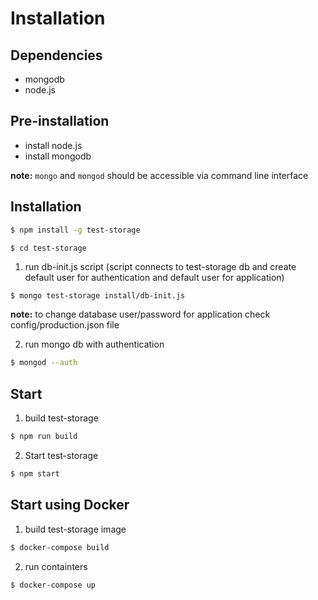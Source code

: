 Installation
======

## Dependencies
- mongodb
- node.js

## Pre-installation

* install node.js
* install mongodb

__note:__ `mongo` and `mongod` should be accessible via command line interface

## Installation

```bash
$ npm install -g test-storage
```

```
$ cd test-storage
```

1. run db-init.js script (script connects to test-storage db and create default user for authentication and default user for application)

```bash
$ mongo test-storage install/db-init.js
```

__note:__ to change database user/password for application check config/production.json file

2. run mongo db with authentication

```bash
$ mongod --auth
```

## Start
1. build test-storage

```bash
$ npm run build
```
2. Start test-storage
```bash
$ npm start
```

## Start using Docker
1. build test-storage image

```bash
$ docker-compose build
```
2. run containters

```bash
$ docker-compose up
```
